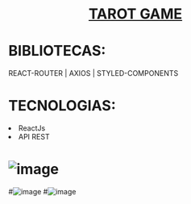 
<a href='https://royal-egg.surge.sh/'> <h1 align='center'>TAROT GAME </h1></a>

# BIBLIOTECAS:
REACT-ROUTER | AXIOS | STYLED-COMPONENTS

# TECNOLOGIAS:
<li>ReactJs</li>
<li>API REST</li>



# ![image](https://user-images.githubusercontent.com/81257067/126333168-072a543c-fdbc-4b7b-ac1c-c5fc85dcdbce.png)
#![image](https://user-images.githubusercontent.com/81257067/126333198-6e9efec6-973c-470f-b740-be2a6f81c085.png)
#![image](https://user-images.githubusercontent.com/81257067/126333227-d1819c1b-6222-41b8-b2c2-ecc932f8bb83.png)
